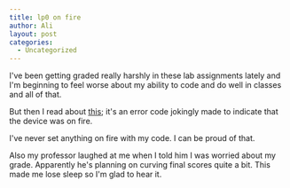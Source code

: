 ```yaml
---
title: lp0 on fire
author: Ali
layout: post
categories:
  - Uncategorized
---
```

I've been getting graded really harshly in these lab assignments lately and I'm beginning to feel worse about my ability to code and do well in classes and all of that.

But then I read about [this](//en.wikipedia.org/wiki/Lp0_on_fire); it's an error code jokingly made to indicate that the device was on fire.

I've never set anything on fire with my code. I can be proud of that.

Also my professor laughed at me when I told him I was worried about my grade. Apparently he's planning on curving final scores quite a bit. This made me lose sleep so I'm glad to hear it.